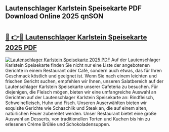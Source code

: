 ## Lautenschlager Karlstein Speisekarte PDF Download Online 2025 qnSON

# <h2><a href="http://gc9nqs.nevu.top/?p=Lautenschlager+Karlstein+Speisekarte">🔗 👉🔴 Lautenschlager Karlstein Speisekarte 2025 PDF</a></h2>

[![Lautenschlager Karlstein Speisekarte 2025 PDF](https://i.imgur.com/dBaPXMq.png)](http://gc9nqs.nevu.top/?p=Lautenschlager+Karlstein+Speisekarte)
Auf der Lautenschlager Karlstein Speisekarte finden Sie nicht nur eine Liste der angebotenen Gerichte in einem Restaurant oder Café, sondern auch etwas, das für Ihren Geschmack köstlich und geeignet ist. Wenn Sie nach einem leichten und frischen Gericht suchen, empfehlen wir Ihnen, unseren Salatbereich auf der Lautenschlager Karlstein Speisekarte unserer Cafeteria zu besuchen. Für diejenigen, die Fleisch mögen, bieten wir eine umfangreiche Auswahl an Gerichten auf der Lautenschlager Karlstein Speisekarte an: Rindfleisch, Schweinefleisch, Huhn und Fisch. Unseren Auserwählten bieten wir exquisite Gerichte wie Schaschlik und Steak an, die auf einem alten, natürlichen Feuer zubereitet werden. Unser Restaurant bietet eine große Auswahl an Desserts, von traditionellen Torten und Kuchen bis hin zu erlesenen Crème Brûlée und Schokoladensuppen.
